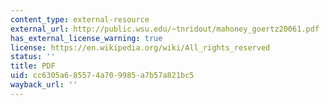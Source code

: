 ```yaml
---
content_type: external-resource
external_url: http://public.wsu.edu/~tnridout/mahoney_goertz20061.pdf
has_external_license_warning: true
license: https://en.wikipedia.org/wiki/All_rights_reserved
status: ''
title: PDF
uid: cc6305a6-8557-4a70-9985-a7b57a821bc5
wayback_url: ''
---
```

